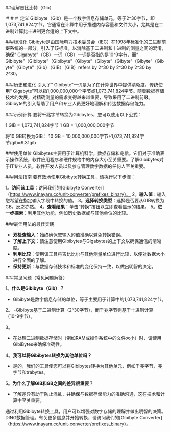 ##理解吉比比特（Gib）

＃＃＃ 定义
Gibibyte（Gib）是一个数字信息存储单元，等于2^30字节，即1,073,741,824字节。它通常在计算中用于描述内存容量和文件大小，尤其是在二进制计算比十进制更合适的上下文中。

###标准化
Gibibyte是由国际电力技术委员会（IEC）在1998年标准化的二进制前缀系统的一部分。引入了该标准，以消除基于二进制和十进制的测量之间的混淆，确保“ Gigabyte”（GB）一词（GB）一词是否指的是10^9字节，而“ Gibibyte”（Gibibyte”（Gibibyte”（Gibyte”（Gibyte”（Gibyte”（Gibyte”（Gibyte”（Gibyte”（Gib）（GIB）（GIB）refers by 2^30 by 2^30 by 2^30 by 2^30。

###历史和进化
引入了“ Gibibyte”一词是为了在计算世界中提供清晰度，传统使用“ Gigabyte”可以指1,000,000,000个字节或1,073,741,824字节。随着数据存储技术的发展，对精确测量的需求变得越来越重要，导致采用了二进制前缀。Gibibyte的引入帮助了用户和专业人员更好地理解和传达数据存储能力。

###示例计算
要将千兆字节转换为Gibibytes，您可以使用以下公式：

1 GIB = 1,073,741,824字节
1 GB = 1,000,000,000字节

将10 GB转换为GIB：
10 GB = 10,000,000,000字节÷1,073,741,824字节/gib≈9.31gib

###使用单位
Gibibytes主要用于计算机科学，数据存储和电信。它们对于准确表示操作系统，软件应用程序和硬件规格中的内存大小至关重要。了解Gibibytes对于IT专业人员，软件开发人员以及参与管理数字数据的任何人至关重要。

###用法指南
要有效地使用Gibibyte转换工具，请执行以下步骤：

1。**访问该工具**：访问我们的[Gibibyte Converter]（https://www.inayam.co/unit-converter/prefixes_binary）。
2。**输入值**：输入您希望在指定输入字段中转换的值。
3。**选择转换类型**：选择是否要从GIB转换为GB，反之亦然。
4。**查看结果**：单击“转换”按钮以立即查看显示的结果。
5。**进一步探索**：利用其他功能，例如历史数据或与其他单位的比较。

###最佳用法的最佳实践
-  **双检查输入**：始终确保您输入的值准确以避免转换错误。
-  **了解上下文**：请注意使用Gibibytes与Gigabytes的上下文以确保通信的清晰度。
-  **利用比较**：使用该工具将吉比比尔与其他测量单位进行比较，以便对数据大小进行全面的了解。
-  **保持更新**：与数据存储技术和标准的变化保持一致，以做出明智的决定。

###常见问题（常见问题解答）

1。**什么是Gibibyte（Gib）？**
-  Gibibyte是数字信息存储的单位，等于主要用于计算中的1,073,741,824字节。

2。
-Gibibyte基于二进制计算（2^30字节），而千兆字节则基于十进制计算（10^9字节）。

3。
- 在处理二进制数据存储时（例如RAM或操作系统中的文件大小）时，请使用GibiBytes来确保准确性。

4。**我可以将Gibibytes转换为其他单位吗？**
- 是的，我们的工具使您可以将Gibibytes转换为其他单元，例如千兆字节，兆字节和trabytes。

5。**为什么了解GIB和GB之间的差异很重要？**
- 了解差异有助于防止混乱，并确保与数据存储能力的准确沟通，这在技术和计算中至关重要。

通过利用Gibibyte转换工具，用户可以增强对数字存储的理解并做出明智的决策。 DING数据管理。有关更多信息并开始转换，请访问我们的[Gibibyte Converter]（https://www.inayam.co/unit-converter/prefixes_binary）。